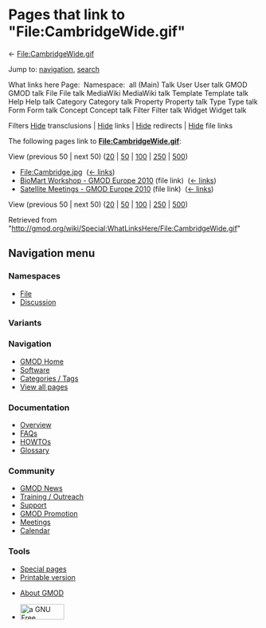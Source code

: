 <div id="mw-page-base" class="noprint">

</div>

<div id="mw-head-base" class="noprint">

</div>

<div id="content" class="mw-body" role="main">

<span id="top"></span>

<div id="mw-js-message" style="display:none;">

</div>



# <span dir="auto">Pages that link to "File:CambridgeWide.gif"</span>

<div id="bodyContent">

<div id="contentSub">

←
[File:CambridgeWide.gif](/wiki/File:CambridgeWide.gif "File:CambridgeWide.gif")

</div>

<div id="jump-to-nav" class="mw-jump">

Jump to: [navigation](#mw-navigation), [search](#p-search)

</div>

<div id="mw-content-text">

What links here Page:  Namespace:  all (Main) Talk User User talk GMOD
GMOD talk File File talk MediaWiki MediaWiki talk Template Template talk
Help Help talk Category Category talk Property Property talk Type Type
talk Form Form talk Concept Concept talk Filter Filter talk Widget
Widget talk

Filters
[Hide](/mediawiki/index.php?title=Special:WhatLinksHere/File:CambridgeWide.gif&hidetrans=1 "Special:WhatLinksHere/File:CambridgeWide.gif")
transclusions \|
[Hide](/mediawiki/index.php?title=Special:WhatLinksHere/File:CambridgeWide.gif&hidelinks=1 "Special:WhatLinksHere/File:CambridgeWide.gif")
links \|
[Hide](/mediawiki/index.php?title=Special:WhatLinksHere/File:CambridgeWide.gif&hideredirs=1 "Special:WhatLinksHere/File:CambridgeWide.gif")
redirects \|
[Hide](/mediawiki/index.php?title=Special:WhatLinksHere/File:CambridgeWide.gif&hideimages=1 "Special:WhatLinksHere/File:CambridgeWide.gif")
file links

The following pages link to
**[File:CambridgeWide.gif](/wiki/File:CambridgeWide.gif "File:CambridgeWide.gif")**:

View (previous 50 \| next 50)
([20](/mediawiki/index.php?title=Special:WhatLinksHere/File:CambridgeWide.gif&limit=20 "Special:WhatLinksHere/File:CambridgeWide.gif")
\|
[50](/mediawiki/index.php?title=Special:WhatLinksHere/File:CambridgeWide.gif&limit=50 "Special:WhatLinksHere/File:CambridgeWide.gif")
\|
[100](/mediawiki/index.php?title=Special:WhatLinksHere/File:CambridgeWide.gif&limit=100 "Special:WhatLinksHere/File:CambridgeWide.gif")
\|
[250](/mediawiki/index.php?title=Special:WhatLinksHere/File:CambridgeWide.gif&limit=250 "Special:WhatLinksHere/File:CambridgeWide.gif")
\|
[500](/mediawiki/index.php?title=Special:WhatLinksHere/File:CambridgeWide.gif&limit=500 "Special:WhatLinksHere/File:CambridgeWide.gif"))

- [File:Cambridge.jpg](/wiki/File:Cambridge.jpg "File:Cambridge.jpg") ‎
  <span class="mw-whatlinkshere-tools">([←
  links](/mediawiki/index.php?title=Special:WhatLinksHere&target=File%3ACambridge.jpg "Special:WhatLinksHere"))</span>
- [BioMart Workshop - GMOD Europe
  2010](/wiki/BioMart_Workshop_-_GMOD_Europe_2010 "BioMart Workshop - GMOD Europe 2010")
  (file link) ‎ <span class="mw-whatlinkshere-tools">([←
  links](/mediawiki/index.php?title=Special:WhatLinksHere&target=BioMart+Workshop+-+GMOD+Europe+2010 "Special:WhatLinksHere"))</span>
- [Satellite Meetings - GMOD Europe
  2010](/wiki/Satellite_Meetings_-_GMOD_Europe_2010 "Satellite Meetings - GMOD Europe 2010")
  (file link) ‎ <span class="mw-whatlinkshere-tools">([←
  links](/mediawiki/index.php?title=Special:WhatLinksHere&target=Satellite+Meetings+-+GMOD+Europe+2010 "Special:WhatLinksHere"))</span>

View (previous 50 \| next 50)
([20](/mediawiki/index.php?title=Special:WhatLinksHere/File:CambridgeWide.gif&limit=20 "Special:WhatLinksHere/File:CambridgeWide.gif")
\|
[50](/mediawiki/index.php?title=Special:WhatLinksHere/File:CambridgeWide.gif&limit=50 "Special:WhatLinksHere/File:CambridgeWide.gif")
\|
[100](/mediawiki/index.php?title=Special:WhatLinksHere/File:CambridgeWide.gif&limit=100 "Special:WhatLinksHere/File:CambridgeWide.gif")
\|
[250](/mediawiki/index.php?title=Special:WhatLinksHere/File:CambridgeWide.gif&limit=250 "Special:WhatLinksHere/File:CambridgeWide.gif")
\|
[500](/mediawiki/index.php?title=Special:WhatLinksHere/File:CambridgeWide.gif&limit=500 "Special:WhatLinksHere/File:CambridgeWide.gif"))

</div>

<div class="printfooter">

Retrieved from
"<http://gmod.org/wiki/Special:WhatLinksHere/File:CambridgeWide.gif>"

</div>

<div id="catlinks" class="catlinks catlinks-allhidden">

</div>

<div class="visualClear">

</div>

</div>

</div>

<div id="mw-navigation">

## Navigation menu

<div id="mw-head">



<div id="left-navigation">

<div id="p-namespaces" class="vectorTabs" role="navigation"
aria-labelledby="p-namespaces-label">

### Namespaces

- <span id="ca-nstab-image"><a href="/wiki/File:CambridgeWide.gif" accesskey="c"
  title="View the file page [c]">File</a></span>
- <span id="ca-talk"><a
  href="/mediawiki/index.php?title=File_talk:CambridgeWide.gif&amp;action=edit&amp;redlink=1"
  accesskey="t"
  title="Discussion about the content page [t]">Discussion</a></span>

</div>

<div id="p-variants" class="vectorMenu emptyPortlet" role="navigation"
aria-labelledby="p-variants-label">

### 

### Variants[](#)

<div class="menu">

</div>

</div>

</div>

<div id="right-navigation">





</div>



</div>

</div>

</div>

<div id="mw-panel">

<div id="p-logo" role="banner">

<a href="/wiki/Main_Page"
style="background-image: url(http://gmod.org/images/GMOD-cogs.png);"
title="Visit the main page"></a>

</div>

<div id="p-Navigation" class="portal" role="navigation"
aria-labelledby="p-Navigation-label">

### Navigation

<div class="body">

- <span id="n-GMOD-Home">[GMOD Home](/wiki/Main_Page)</span>
- <span id="n-Software">[Software](/wiki/GMOD_Components)</span>
- <span id="n-Categories-.2F-Tags">[Categories /
  Tags](/wiki/Categories)</span>
- <span id="n-View-all-pages">[View all
  pages](/wiki/Special:AllPages)</span>

</div>

</div>

<div id="p-Documentation" class="portal" role="navigation"
aria-labelledby="p-Documentation-label">

### Documentation

<div class="body">

- <span id="n-Overview">[Overview](/wiki/Overview)</span>
- <span id="n-FAQs">[FAQs](/wiki/Category:FAQ)</span>
- <span id="n-HOWTOs">[HOWTOs](/wiki/Category:HOWTO)</span>
- <span id="n-Glossary">[Glossary](/wiki/Glossary)</span>

</div>

</div>

<div id="p-Community" class="portal" role="navigation"
aria-labelledby="p-Community-label">

### Community

<div class="body">

- <span id="n-GMOD-News">[GMOD News](/wiki/GMOD_News)</span>
- <span id="n-Training-.2F-Outreach">[Training /
  Outreach](/wiki/Training_and_Outreach)</span>
- <span id="n-Support">[Support](/wiki/Support)</span>
- <span id="n-GMOD-Promotion">[GMOD
  Promotion](/wiki/GMOD_Promotion)</span>
- <span id="n-Meetings">[Meetings](/wiki/Meetings)</span>
- <span id="n-Calendar">[Calendar](/wiki/Calendar)</span>

</div>

</div>

<div id="p-tb" class="portal" role="navigation"
aria-labelledby="p-tb-label">

### Tools

<div class="body">

- <span id="t-specialpages"><a href="/wiki/Special:SpecialPages" accesskey="q"
  title="A list of all special pages [q]">Special pages</a></span>
- <span id="t-print"><a
  href="/mediawiki/index.php?title=Special:WhatLinksHere/File:CambridgeWide.gif&amp;printable=yes"
  rel="alternate" accesskey="p"
  title="Printable version of this page [p]">Printable version</a></span>

</div>

</div>

</div>

</div>

<div id="footer" role="contentinfo">

- <span id="footer-places-about">[About
  GMOD](/wiki/GMOD:About "GMOD:About")</span>

<!-- -->

- <span id="footer-copyrightico">[<img src="http://www.gnu.org/graphics/gfdl-logo-small.png" width="88"
  height="31" alt="a GNU Free Documentation License" />](http://www.gnu.org/licenses/fdl-1.3.html)</span>




</div>
